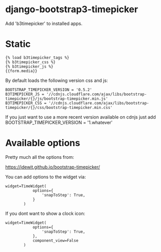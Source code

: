 # django-bootstrap3-timepicker

Add 'b3timepicker' to installed apps.

# Static
```
{% load b3timepicker_tags %}
{% b3timepicker_css %}
{% b3timepicker_js %}
{{form.media}}
```

By default loads the following version css and js:
```
BOOTSTRAP_TIMEPICKER_VERSION = '0.5.2'
B3TIMEPICKER_JS = '//cdnjs.cloudflare.com/ajax/libs/bootstrap-timepicker/{}/js/bootstrap-timepicker.min.js'
B3TIMEPICKER_CSS = '//cdnjs.cloudflare.com/ajax/libs/bootstrap-timepicker/{}/css/bootstrap-timepicker.min.css'
```
If you just want to use a more recent version available on cdnjs just add BOOTSTRAP_TIMEPICKER_VERSION = '1.whatever'

# Available options

Pretty much all the options from:

https://jdewit.github.io/bootstrap-timepicker/

You can add options to the widget via:
```
widget=TimeWidget(
            options={
                'snapToStep': True,
            }
        )
```

If you dont want to show a clock icon:

```
widget=TimeWidget(
            options={
                'snapToStep': True,
            },
            component_view=False
        )
```